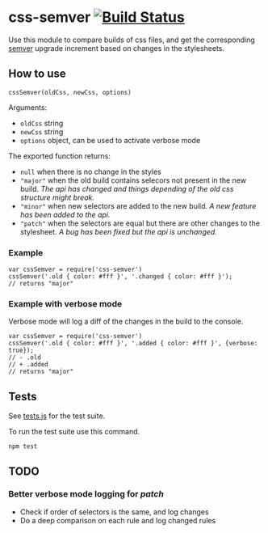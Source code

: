 # css-semver [![Build Status](https://travis-ci.org/svnv/css-semver.svg?branch=master)](https://travis-ci.org/svnv/css-semver)

Use this module to compare builds of css files, and get the corresponding [semver](http://semver.org/) upgrade increment based on changes in the stylesheets.



## How to use


`cssSemver(oldCss, newCss, options)`

Arguments:

- `oldCss` string 
- `newCss` string 
- `options` object, can be used to activate verbose mode


The exported function returns:

- `null` when there is no change in the styles
- `"major"` when the old build contains selecors not present in the new build. _The api has changed and things depending of the old css structure might break._
- `"minor"` when new selectors are added to the new build. _A new feature has been added to the api._  
- `"patch"` when the selectors are equal but there are other changes to the stylesheet. _A bug has been fixed but the api is unchanged._


### Example

	var cssSemver = require('css-semver')
	cssSemver('.old { color: #fff }', '.changed { color: #fff }');
	// returns "major"

### Example with verbose mode

Verbose mode will log a diff of the changes in the build to the console. 

	var cssSemver = require('css-semver')
	cssSemver('.old { color: #fff }', '.added { color: #fff }', {verbose: true});
	// - .old
	// + .added
	// returns "major"

## Tests

See [tests.js](https://github.com/svnv/css-semver/blob/master/tests.js) for the test suite.

To run the test suite use this command.

	npm test


## TODO

### Better verbose mode logging for _patch_ 

- Check if order of selectors is the same, and log changes
- Do a deep comparison on each rule and log changed rules